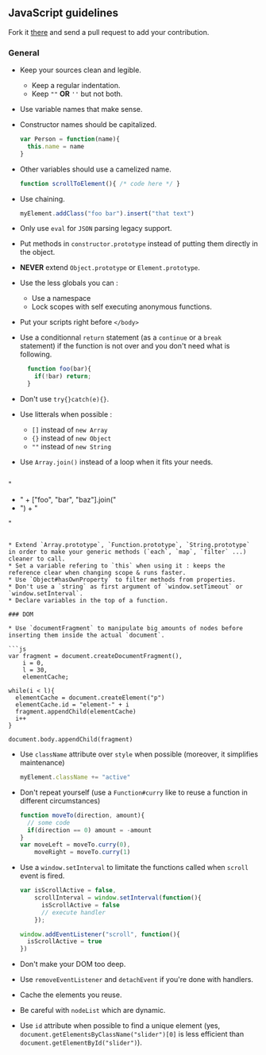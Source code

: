 ## JavaScript guidelines

Fork it [there](https://github.com/mlbli/js-guidelines) and send a pull request to add your contribution. 

### General

* Keep your sources clean and legible. 
  * Keep a regular indentation.
  * Keep `""` **OR** `''` but not both.
* Use variable names that make sense.
* Constructor names should be capitalized.
  
  ```js
  var Person = function(name){
    this.name = name
  }
  ```
  
* Other variables should use a camelized name.
  
  ```js
  function scrollToElement(){ /* code here */ }
  ```

* Use chaining. 

   ```js
   myElement.addClass("foo bar").insert("that text")
   ```

* Only use `eval` for `JSON` parsing legacy support. 
* Put methods in `constructor.prototype` instead of putting them directly in the object. 
* **NEVER** extend `Object.prototype` or `Element.prototype`. 
* Use the less globals you can :
  * Use a namespace
  * Lock scopes with self executing anonymous functions. 
* Put your scripts right before `</body>`
* Use a conditionnal `return` statement (as a `continue` or a `break` statement) if the function is not over and you don't need what is following. 

  ```js
    function foo(bar){
      if(!bar) return;
    }
  ```
  
* Don't use `try{}catch(e){}`.
* Use litterals when possible :
  * `[]` instead of `new Array`
  * `{}` instead of `new Object`
  * `""` instead of `new String`
* Use `Array.join()` instead of a loop when it fits your needs. 
  
  ```js
 "<ul><li>" + ["foo", "bar", "baz"].join("</li><li>") + "</li></ul>"
  ```

* Extend `Array.prototype`, `Function.prototype`, `String.prototype` in order to make your generic methods (`each`, `map`, `filter` ...) cleaner to call. 
* Set a variable refering to `this` when using it : keeps the reference clear when changing scope & runs faster. 
* Use `Object#hasOwnProperty` to filter methods from properties.
* Don't use a `string` as first argument of `window.setTimeout` or `window.setInterval`.
* Declare variables in the top of a function.

### DOM

* Use `documentFragment` to manipulate big amounts of nodes before inserting them inside the actual `document`. 

  ```js
  var fragment = document.createDocumentFragment(),
  	  i = 0,
  	  l = 30,
  	  elementCache;
  
  while(i < l){
  	elementCache = document.createElement("p")
  	elementCache.id = "element-" + i
    fragment.appendChild(elementCache)
    i++
  }
  
  document.body.appendChild(fragment)
  ```

* Use `className` attribute over `style` when possible (moreover, it simplifies maintenance)

  ```js
  myElement.className += "active"
  ```
  
* Don't repeat yourself (use a `Function#curry` like to reuse a function in different circumstances)

  ```js
  function moveTo(direction, amount){
    // some code
    if(direction == 0) amount = -amount
  }
  var moveLeft = moveTo.curry(0),
      moveRight = moveTo.curry(1)
  ```
  
* Use a `window.setInterval` to limitate the functions called when `scroll` event is fired. 

  ```js
  var isScrollActive = false,
  	  scrollInterval = window.setInterval(function(){
        isScrollActive = false
        // execute handler
      });
  
  window.addEventListener("scroll", function(){
    isScrollActive = true
  })
  
  ```

* Don't make your DOM too deep. 
* Use `removeEventListener` and `detachEvent` if you're done with handlers. 
* Cache the elements you reuse. 
* Be careful with `nodeList` which are dynamic. 
* Use `id` attribute when possible to find a unique element (yes, `document.getElementsByClassName("slider")[0]` is less efficient than `document.getElementById("slider")`).


